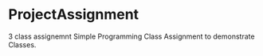 # ProjectAssignment
3 class assignemnt
Simple Programming Class Assignment to demonstrate Classes. 
